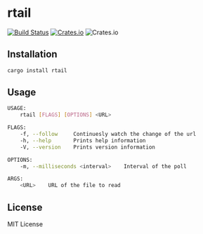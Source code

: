 # rtail
[![Build Status](https://travis-ci.org/knarfytrebil/rtail.svg?branch=master)](https://travis-ci.org/knarfytrebil/rtail)
[![Crates.io](https://img.shields.io/crates/v/rtail)](https://crates.io/crates/rtail)
![Crates.io](https://img.shields.io/crates/d/rtail)

## Installation
```bash
cargo install rtail
```

## Usage
```bash
USAGE:
    rtail [FLAGS] [OPTIONS] <URL>

FLAGS:
    -f, --follow     Continuesly watch the change of the url
    -h, --help       Prints help information
    -V, --version    Prints version information

OPTIONS:
    -m, --milliseconds <interval>    Interval of the poll

ARGS:
    <URL>    URL of the file to read

```

## License

MIT License
